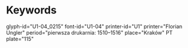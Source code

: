 # Keywords
glyph-id="U1-04_0215"
font-id="U1-04"
printer-id="U1"
printer="Florian Ungler"
period="pierwsza drukarnia: 1510–1516"
place="Kraków"
PT plate="115"

